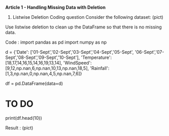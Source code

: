 **Article 1 - Handling Missing Data with Deletion**

1. Listwise Deletion
Coding question
Consider the following dataset:
(pict)

Use listwise deletion to clean up the DataFrame so that there is no missing data.

Code :
import pandas as pd
import numpy as np

d = {'Date': ['01-Sept','02-Sept','03-Sept','04-Sept','05-Sept',
            '06-Sept','07-Sept','08-Sept','09-Sept','10-Sept'], 
    'Temperature': [18,17,14,16,15,14,16,19,13,14],
    'WindSpeed': [9,12,np.nan,6,np.nan,10,13,np.nan,18,5],
    'Rainfall': [1,3,np.nan,0,np.nan,4,5,np.nan,7,6]}

df = pd.DataFrame(data=d)

# TO DO

print(df.head(10))

Result :
(pict)

